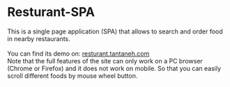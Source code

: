 # Resturant-SPA
This is a single page application (SPA) that allows to search and order food in nearby restaurants.  <br />  <br />
You can find its demo on: [resturant.tantaneh.com](http://resturant.tantaneh.com)  <br />
Note that the full features of the site can only work on a PC browser (Chrome or Firefox) and it does not work on mobile. So that you can easily scroll different foods by mouse wheel button.
